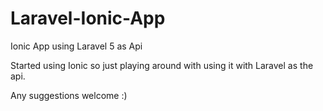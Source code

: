 # Laravel-Ionic-App
Ionic App using Laravel 5 as Api

Started using Ionic so just playing around with using it with Laravel as the api.

Any suggestions welcome :)
